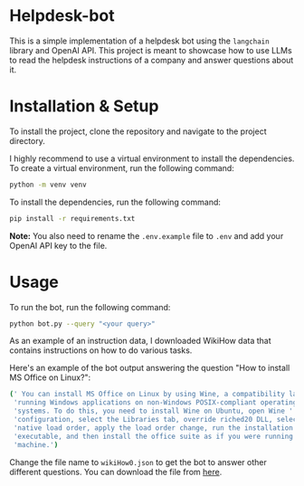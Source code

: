 # Helpdesk-bot
This is a simple implementation of a helpdesk bot using the `langchain` library and OpenAI API. This project is meant to showcase how to use LLMs to read the helpdesk instructions of a company and answer questions about it.

# Installation & Setup
To install the project, clone the repository and navigate to the project directory.

I highly recommend to use a virtual environment to install the dependencies. To create a virtual environment, run the following command:
```bash
python -m venv venv
```

To install the dependencies, run the following command:
```bash
pip install -r requirements.txt
```

**Note:** You also need to rename the `.env.example` file to `.env` and add your OpenAI API key to the file.

# Usage
To run the bot, run the following command:
```bash
python bot.py --query "<your query>"
```

As an example of an instruction data, I downloaded WikiHow data that contains instructions on how to do various tasks.

Here's an example of the bot output answering the question "How to install MS Office on Linux?":
```bash
(' You can install MS Office on Linux by using Wine, a compatibility layer for '
 'running Windows applications on non-Windows POSIX-compliant operating '
 'systems. To do this, you need to install Wine on Ubuntu, open Wine '
 'configuration, select the Libraries tab, override riched20 DLL, select '
 'native load order, apply the load order change, run the installation '
 'executable, and then install the office suite as if you were running Windows '
 'machine.')
```

Change the file name to `wikiHow0.json` to get the bot to answer other different questions. You can download the file from [here](https://drive.google.com/file/d/1uHBrFv-JI4BhcrmGXV_a9bS3W-RweXfn/view?usp=sharing).


